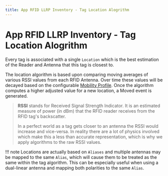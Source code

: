 ```yaml
---
title: App RFID LLRP Inventory - Tag Location Alogrithm
---
```


# App RFID LLRP Inventory - Tag Location Alogrithm

Every tag is associated with a single `Location` which is the best estimation of the Reader and Antenna
that this tag is closest to.

The location algorithm is based upon comparing moving averages of various RSSI values from each RFID Antenna. Over time
these values will be decayed based on the configurable [Mobility Profile](MobilityProfile.md). Once the
algorithm computes a higher adjusted value for a new location, a Moved event is generated.

> **RSSI** stands for Received Signal Strength Indicator. It is an estimated measure of power (in dBm) that the RFID reader
> receives from the RFID tag's backscatter.
>
> In a perfect world as a tag gets closer to an antenna the
> RSSI would increase and vice-versa. In reality there are a lot of physics involved which make this
> a less than accurate representation, which is why we apply algorithms to the raw RSSI values.

!!! note
    Locations are actually based on `Aliases` and multiple antennas may be mapped to the same `Alias`, which will cause them to be treated as the same within the tag algorithm. This can be especially useful when using a dual-linear antenna and mapping both polarities to the same `Alias`.
